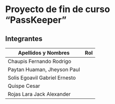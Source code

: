 # Proyecto de fin de curso “PassKeeper”

## 

## Integrantes

| Apellidos y Nombres | Rol |
|---------------------|-----|
|Chaupis Fernando Rodrigo
|Paytan Huaman, Jheyson Paul
|Solis Egoavil Gabriel Ernesto
|Quispe Cesar
|Rojas Lara Jack Alexander

